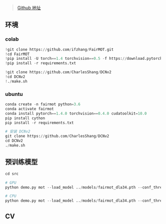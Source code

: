<!--
title: A2-FairMOT
sort:
-->

> [Github 地址](https://github.com/ifzhang/FairMOT)

## 环境

### colab

```python
!git clone https://github.com/ifzhang/FairMOT.git
!cd FairMOT
!pip install -U torch==1.4 torchvision==0.5 -f https://download.pytorch.org/whl/cu101/torch_stable.html
!pip install -r requirements.txt

!git clone https://github.com/CharlesShang/DCNv2
!cd DCNv2
!./make.sh
```

### ubuntu

```python
conda create -n fairmot python=3.6
conda activate fairmot
conda install pytorch==1.4.0 torchvision==0.4.0 cudatoolkit=10.0
pip install cython
pip install -r requirements.txt

# 安装 DCNv2
git clone https://github.com/CharlesShang/DCNv2
cd DCNv2
./make.sh
```

## 预训练模型

```python
cd src

# GPU
python demo.py mot --load_model ../models/fairmot_dla34.pth --conf_thres 0.4

# CPU
python demo.py mot --load_model ../models/fairmot_dla34.pth --conf_thres 0.4 --gpus -1

```

## CV

```python

```
